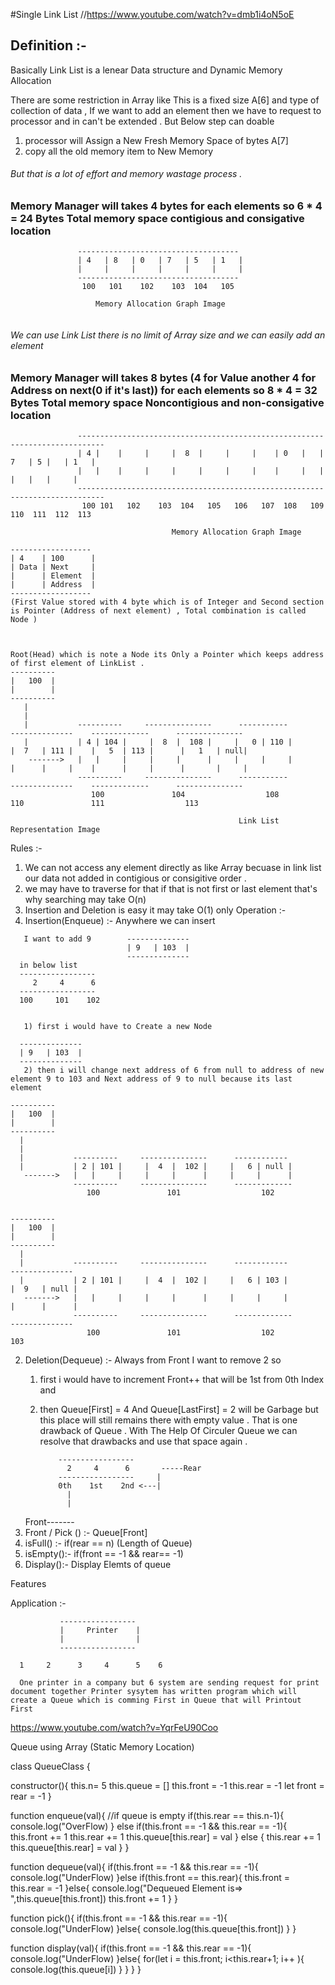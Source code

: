 #Single Link List 
//https://www.youtube.com/watch?v=dmb1i4oN5oE

## Definition :- 
   Basically Link List  is a lenear Data structure and Dynamic Memory Allocation 

   There are some restriction in Array like This is a fixed size A[6]  and type of collection of data , 
   If we want to add an element then we have to request to processor and in can't be extended . But Below step can doable 
   1. processor will Assign a New Fresh Memory Space of bytes A[7] 
   2. copy all the old memory item to New Memory

   ###### But that is a lot of effort and memory wastage process . 

   ### Memory Manager will takes 4 bytes for each elements so 6 * 4 = 24 Bytes Total memory space contigious and consigative  location 
```
               ------------------------------------  
               | 4   | 8   | 0   | 7   | 5   | 1   |
               |     |     |     |     |     |     |       
               ------------------------------------        
                100   101    102    103  104   105

                   Memory Allocation Graph Image 


```
   ###### We can use Link List there is no limit of Array size and we can easily add an element 

   ### Memory Manager will takes 8 bytes (4 for Value another 4 for Address on next(0 if it's last)) for each elements so 8 * 4 = 32 Bytes Total memory space Noncontigious and non-consigative  location 
```
               ----------------------------------------------------------------------------   
               | 4 |    |     |     |  8  |     |     |    | 0   |   |  7   | 5 |   | 1   |
               |   |    |     |     |     |     |     |    |     |   |      |   |   |     |       
               ----------------------------------------------------------------------------         
                100 101   102    103  104   105   106   107  108   109  110  111  112  113

                                    Memory Allocation Graph Image 

------------------     
| 4    | 100      |
| Data | Next     |
|      | Element  |
|      | Address  |
------------------  
(First Value stored with 4 byte which is of Integer and Second section is Pointer (Address of next element) , Total combination is called Node )



Root(Head) which is note a Node its Only a Pointer which keeps address of first element of LinkList .
----------     
|   100  |
|        |
---------- 
   |
   |
   |           ----------     ---------------      -----------          --------------    -------------      ---------------   
   |           | 4 | 104 |     |  8  |  108 |     |   0 | 110 |         |  7   | 111 |    |   5  | 113 |      |   1   | null|   
    ------->   |   |     |     |     |      |     |     |     |         |      |     |    |      |     |      |       |     |
               ----------     ---------------      -----------          --------------    -------------      ---------------  
                  100               104                  108                  110               111                  113
                                 
                                                   Link List Representation Image 
```

Rules :-
   1. We can not access any element directly as like Array becuase in link list our data not added in contigious or consigitive order .
   2. we may have to traverse for that if that is not first or last element that's why searching may take O(n)
   3. Insertion and Deletion is easy it may take O(1) only 
Operation :-
 1. Insertion(Enqueue) :- Anywhere we can insert 
 ```
    I want to add 9        --------------   
                           | 9   | 103  |
                           --------------
   in below list 
   -----------------  
      2     4      6      
   -----------------  
   100     101    102


    1) first i would have to Create a new Node 
    
   --------------   
   | 9   | 103  |
   --------------
    2) then i will change next address of 6 from null to address of new element 9 to 103 and Next address of 9 to null because its last element 

----------     
|   100  |
|        |
---------- 
   |
   |
   |           ----------     ---------------      ------------    
   |           | 2 | 101 |     |  4  |  102 |     |   6 | null |    
    ------->   |   |     |     |     |      |     |     |      |  
               ----------     ---------------      -------------  
                  100               101                  102     


----------     
|   100  |
|        |
---------- 
   |
   |           ----------     ---------------      ------------         --------------    
   |           | 2 | 101 |     |  4  |  102 |     |   6 | 103 |         |  9   | null |   
    ------->   |   |     |     |     |      |     |     |     |         |      |      |  
               ----------     ---------------      -------------        --------------   
                  100               101                  102                 103            
```
 2. Deletion(Dequeue) :- Always from Front 
   I want to remove 2 so 
    1) first i would have to increment Front++ that will be 1st from 0th Index and 
    2) then Queue[First] = 4 And Queue[LastFirst] = 2 will be Garbage but this place will still remains there with empty value . That is one drawback of Queue . With The Help Of Circuler Queue we can resolve that drawbacks and use that space again . 

               -----------------  
                 2     4      6       -----Rear
               -----------------     |
               0th    1st    2nd <---|
                 |
                 |
     Front-------
3. Front / Pick () :- Queue[Front]
4. isFull() :- if(rear == n) (Length of Queue)
4. isEmpty():- if(front == -1 && rear== -1) 
5. Display():- Display Elemts of queue 

Features 



Application :-

               -----------------  
               |     Printer    |
               |                |          
               -----------------   

      1     2      3     4      5    6

      One printer in a company but 6 system are sending request for print document together Printer sysytem has written program which will create a Queue which is comming First in Queue that will Printout First 


https://www.youtube.com/watch?v=YqrFeU90Coo

Queue using Array (Static Memory Location)


class QueueClass {

   constructor(){
      this.n= 5
      this.queue = []
      this.front = -1
      this.rear = -1
      let front = rear = -1
   }

   function enqueue(val){
      //if queue is empty
      if(this.rear == this.n-1){
         console.log("OverFlow)
      } else if(this.front == -1 && this.rear == -1){
         this.front += 1
         this.rear += 1
         this.queue[this.rear] = val
      } else {
         this.rear += 1
         this.queue[this.rear] = val
      }
   }

   function dequeue(val){
      if(this.front == -1 && this.rear == -1){
         console.log("UnderFlow)
      }else if(this.front == this.rear){
         this.front = this.rear  = -1
      }else{
         console.log("Dequeued Element is=> ",this.queue[this.front])
         this.front += 1
      }
   }

   function pick(){
      if(this.front == -1 && this.rear == -1){
         console.log("UnderFlow)
      }else{
         console.log(this.queue[this.front])
      }
   }

   function display(val){
      if(this.front == -1 && this.rear == -1){
         console.log("UnderFlow)
      }else{
         for(let i = this.front; i<this.rear+1; i++ ){
            console.log(this.queue[i])
         }
      }
   }
}
